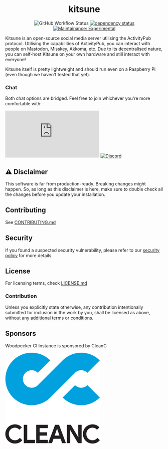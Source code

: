 <div align="center">

<div class="oranda-hide">

# kitsune

</div>

![GitHub Workflow Status](https://img.shields.io/github/actions/workflow/status/kitsune-soc/kitsune/rust.yml?style=for-the-badge)
[![dependency status](https://deps.rs/repo/github/kitsune-soc/kitsune/status.svg?style=for-the-badge)](https://deps.rs/repo/github/kitsune-soc/kitsune)
[![Maintainance: Experimental](https://img.shields.io/badge/maintainance-experimental-blue?style=for-the-badge)](https://gist.github.com/taiki-e/ad73eaea17e2e0372efb76ef6b38f17b)

</div>

Kitsune is an open-source social media server utilising the ActivityPub protocol.
Utilising the capabilities of ActivityPub, you can interact with people on Mastodon, Misskey, Akkoma, etc.
Due to its decentralised nature, you can self-host Kitsune on your own hardware and still interact with everyone!

Kitsune itself is pretty lightweight and should run even on a Raspberry Pi (even though we haven't tested that yet).

### Chat

Both chat options are bridged. Feel free to join whichever you're more comfortable with:

[![Matrix](https://img.shields.io/matrix/kitsune-space:matrix.org?label=Matrix%20chat&style=for-the-badge)](https://matrix.to/#/#kitsune-space:matrix.org)
[![Discord](https://img.shields.io/discord/1118538521423138856?label=Discord%20chat&style=for-the-badge)](https://discord.gg/YGAtX7nfrG)

## ⚠ Disclaimer

This software is far from production-ready. Breaking changes might happen.
So, as long as this disclaimer is here, make sure to double check all the changes before you update your installation.

## Contributing

See [CONTRIBUTING.md](./CONTRIBUTING.md)

## Security

If you found a suspected security vulnerability, please refer to our [security policy](./SECURITY.md) for more details.

## License

For licensing terms, check [LICENSE.md](./LICENSE.md)

### Contribution

Unless you explicitly state otherwise, any contribution intentionally submitted for inclusion in the work by you,
shall be licensed as above, without any additional terms or conditions.

## Sponsors

Woodpecker CI Instance is sponsored by CleanC

[![CleanC logo](./assets/sponsor_cleanc.svg)](https://cleanc.kr)

